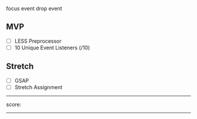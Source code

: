 focus event
drop event
## MVP

- [ ] LESS Preprocessor
- [ ] 10 Unique Event Listeners (/10)

## Stretch

- [ ] GSAP
- [ ] Stretch Assignment

---------------
score:

---------------